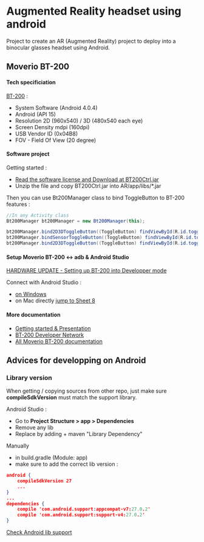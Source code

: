 # Augmented Reality headset using android
Project to create an AR (Augmented Reality) project to deploy into a binocular glasses headset using Android.


## Moverio BT-200

#### Tech specificiation

[BT-200](https://tech.moverio.epson.com/en/bt-200/pdf/bt200_tiw1405ce.pdf) :

* System Software (Android 4.0.4)
* Android (API 15)
* Resolution 2D (960x540) / 3D (480x540 each eye) 
* Screen Density mdpi (160dpi)
* USB Vendor ID (0x04B8)
* FOV - Field Of View (20 degree)

#### Software project

Getting started :

* [Read the software license and Download at BT200Ctrl.jar](https://tech.moverio.epson.com/en/bt-200/sdk_download.html)
* Unzip the file and copy BT200Ctrl.jar into AR/app/libs/*.jar

Then you can use Bt200Manager class to bind ToggleButton to BT-200 features :

```Java
//In any Activity class
Bt200Manager bt200Manager = new Bt200Manager(this);

bt200Manager.bind2D3DToggleButton((ToggleButton) findViewById(R.id.toggleButton_2d3d));
bt200Manager.bindSensorToggleButton((ToggleButton) findViewById(R.id.toggleButton_sensor));
bt200Manager.bind2D3DToggleButton((ToggleButton) findViewById(R.id.toggleButton_amute));
```

#### Setup Moverio BT-200 <-> adb & Android Studio

[HARDWARE UPDATE - Setting up BT-200 into Developper mode](https://tech.moverio.epson.com/en/bt-200/pdf/bt200_dos1602_en.pdf)

Connect with Android Studio :

* [on Windows](https://tech.moverio.epson.com/en/bt-200/pdf/bt200_adb1505a_en.pdf)
* on Mac directly [jump to Sheet 8](https://tech.moverio.epson.com/en/bt-200/pdf/bt200_adb1505a_en.pdf)


#### More documentation

* [Getting started & Presentation](https://www.slideshare.net/prelaunchlabs/epson-moverio-bt200-developer-getting-started)
* [BT-200 Developer Network](https://tech.moverio.epson.com/en/bt-200/)
* [All Moverio BT-200 documentation](https://tech.moverio.epson.com/en/bt-200/tools.html)

## Advices for developping on Android

### Library version

When getting / copying sources from other repo, just make sure **compileSdkVersion** must match the support library.

Android Studio : 

* Go to **Project Structure > app > Dependencies**
* Remove any lib
* Replace by adding + maven "Library Dependency"


Manually 

* in build.gradle (Module: app) 
* make sure to add the correct lib version :

```JSON
android {
    compileSdkVersion 27
    ...
}
...
dependencies {
    compile 'com.android.support:appcompat-v7:27.0.2'
    compile 'com.android.support:support-v4:27.0.2'
}
```

[Check Android lib support](https://developer.android.com/topic/libraries/support-library/packages.html)
